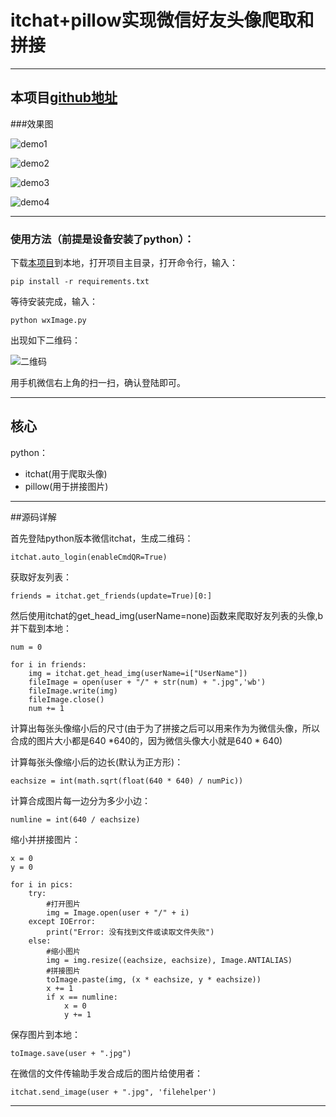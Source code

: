 # itchat+pillow实现微信好友头像爬取和拼接

------
本项目[github地址][1]
------

###效果图

![demo1][2]

![demo2][3]

![demo3][4]

![demo4][5]

------

### 使用方法（前提是设备安装了python）：

下载[本项目][6]到本地，打开项目主目录，打开命令行，输入：

    pip install -r requirements.txt

等待安装完成，输入：

    python wxImage.py

出现如下二维码：

![二维码][7]

用手机微信右上角的扫一扫，确认登陆即可。

------

## 核心

python：

 - itchat(用于爬取头像)
 - pillow(用于拼接图片)

------

##源码详解

首先登陆python版本微信itchat，生成二维码：

    itchat.auto_login(enableCmdQR=True)

获取好友列表：

    friends = itchat.get_friends(update=True)[0:]

然后使用itchat的get_head_img(userName=none)函数来爬取好友列表的头像,b并下载到本地：

```
num = 0

for i in friends:
	img = itchat.get_head_img(userName=i["UserName"])
	fileImage = open(user + "/" + str(num) + ".jpg",'wb')
	fileImage.write(img)
	fileImage.close()
	num += 1
```
计算出每张头像缩小后的尺寸(由于为了拼接之后可以用来作为为微信头像，所以合成的图片大小都是640 *640的，因为微信头像大小就是640 * 640)

计算每张头像缩小后的边长(默认为正方形)：

    eachsize = int(math.sqrt(float(640 * 640) / numPic))

 计算合成图片每一边分为多少小边：

    numline = int(640 / eachsize)

缩小并拼接图片：
```
x = 0
y = 0

for i in pics:
	try:
		#打开图片
		img = Image.open(user + "/" + i)
	except IOError:
		print("Error: 没有找到文件或读取文件失败")
	else:
		#缩小图片
		img = img.resize((eachsize, eachsize), Image.ANTIALIAS)
		#拼接图片
		toImage.paste(img, (x * eachsize, y * eachsize))
		x += 1
		if x == numline:
			x = 0
			y += 1
```
保存图片到本地：

    toImage.save(user + ".jpg")

在微信的文件传输助手发合成后的图片给使用者：

    itchat.send_image(user + ".jpg", 'filehelper')

------


 


  [1]: https://github.com/15331094/wxImage
  [2]: https://github.com/15331094/wxImage/blob/master/screenshots/@38d3133a3c5556b510cbe0d83557cfaf6923ede6845501b000c8ebef984cb68c.jpg?raw=true
  [3]: https://github.com/15331094/wxImage/blob/master/screenshots/@7464eb52a847b7cb7698f2f004586e9d22ed5d148a07da30386c2a726e900320.jpg?raw=true
  [4]: https://github.com/15331094/wxImage/blob/master/screenshots/@7c31f485fe852dad33336c52e10565aeab009477fdf0adf28838ca1d35e666da.jpg?raw=true
  [5]: https://github.com/15331094/wxImage/blob/master/screenshots/@f5c98c1d7b53eef38e4db58663ab5f3b93d49f333e81a61afc6c21b349a874f0.jpg?raw=true
  [6]: https://github.com/15331094/wxImage
  [7]: https://github.com/15331094/wxImage/blob/master/screenshots/wxid_eujni1y71a522_1489555725169_73.png?raw=true
